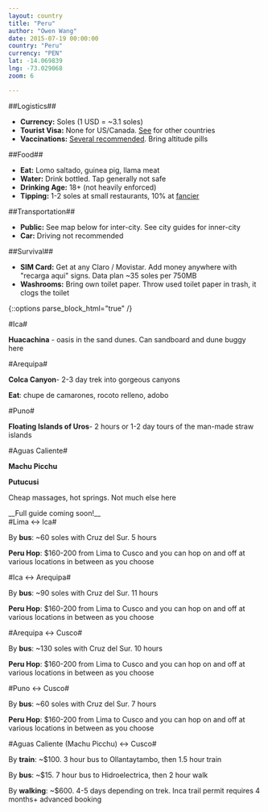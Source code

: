 ```yaml
---
layout: country
title: "Peru"
author: "Owen Wang"
date: 2015-07-19 00:00:00
country: "Peru"
currency: "PEN"
lat: -14.069839
lng: -73.029068
zoom: 6

---
```


##Logistics##

- __Currency:__ Soles (1 USD = ~<span data-currency="{{ page.currency }}" 
  id="currency">3.1</span> soles)
- __Tourist Visa:__ None for US/Canada. 
[See](http://www.limaeasy.com/peru-info/peruvian-visa) for other countries
- __Vaccinations:__ [Several 
  recommended](http://wwwnc.cdc.gov/travel/destinations/traveler/none/peru).
  Bring altitude pills

##Food##

- __Eat:__ Lomo saltado, guinea pig, llama meat
- __Water:__ Drink bottled. Tap generally not safe
- __Drinking Age:__ 18+ (not heavily enforced)
- __Tipping:__ 1-2 soles at small restaurants, 10% at 
  [fancier](http://www.tripadvisor.com/Travel-g294311-s606/Peru:Tipping.And.Etiquette.html)

##Transportation##

- __Public:__ See map below for inter-city. See city guides for inner-city
- __Car:__ Driving not recommended

##Survival##

- __SIM Card:__ Get at any Claro / Movistar. Add money anywhere with "recarga 
aqui" signs. Data plan ~35 soles per 750MB
- __Washrooms:__ Bring own toilet paper. Throw used toilet paper in trash, it 
clogs the toilet

{::options parse_block_html="true" /}
<div id="cities-meta">
<div class="city" data-name="ica">
#Ica#

__Huacachina__ - oasis in the sand dunes. Can sandboard and dune buggy here
</div>

<div class="city" data-name="arequipa">
#Arequipa#

__Colca Canyon__- 2-3 day trek into gorgeous canyons

__Eat__: chupe de camarones, rocoto relleno, adobo
</div>

<div class="city" data-name="puno city">
#Puno#

__Floating Islands of Uros__- 2 hours or 1-2 day tours of the man-made straw 
islands
</div>

<div class="city" data-name="machu picchu">
#Aguas Caliente#

__Machu Picchu__

__Putucusi__

Cheap massages, hot springs. Not much else here
</div>

<div class="link" data-name="lima"></div>

<div class="city" data-name="cusco">
__Full guide coming soon!__
</div>
</div>

<div id="routes-meta">
<div class="route" data-origin="lima" data-destination="ica">
#Lima <-> Ica#

By __bus__: ~60 soles with Cruz del Sur. 5 hours

__Peru Hop__: $160-200 from Lima to Cusco and you can hop on and off at various 
locations in between as you choose
</div>

<div class="route" data-origin="ica" data-destination="arequipa">
#Ica <-> Arequipa#

By __bus__: ~90 soles with Cruz del Sur. 11 hours

__Peru Hop__: $160-200 from Lima to Cusco and you can hop on and off at various 
locations in between as you choose
</div>

<div class="route" data-origin="arequipa" data-destination="cusco">
#Arequipa <-> Cusco#

By __bus__: ~130 soles with Cruz del Sur. 10 hours

__Peru Hop__: $160-200 from Lima to Cusco and you can hop on and off at various 
locations in between as you choose
</div>

<div class="route" data-origin="cusco" data-destination="puno city">
#Puno <-> Cusco#

By __bus__: ~60 soles with Cruz del Sur. 7 hours

__Peru Hop__: $160-200 from Lima to Cusco and you can hop on and off at various 
locations in between as you choose
</div>

<div class="polyline" data-origin="machu picchu" data-destination="cusco">
#Aguas Caliente (Machu Picchu) <-> Cusco#

By __train__: ~$100. 3 hour bus to Ollantaytambo, then 1.5 hour train

By __bus__: ~$15. 7 hour bus to Hidroelectrica, then 2 hour walk

By __walking__: ~$600. 4-5 days depending on trek. Inca trail permit requires 4 
months+ advanced booking
</div>
</div>
